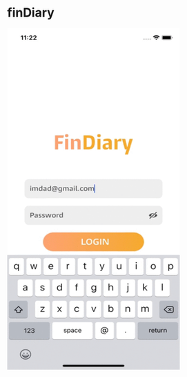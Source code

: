 # finDiary

<img src="https://github.com/hussainimdad004/finDiary/blob/main/demo1.gif" width="400" height="790">

